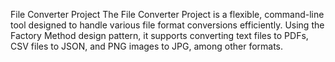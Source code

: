 File Converter Project
The File Converter Project is a flexible, command-line tool designed to handle various file format conversions efficiently. Using the Factory Method design pattern, it supports converting text files to PDFs, CSV files to JSON, and PNG images to JPG, among other formats. 

